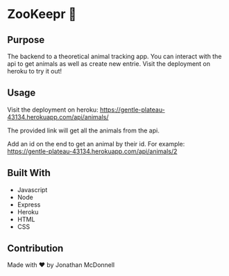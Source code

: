 # ZooKeepr  🐯

## Purpose
The backend to a theoretical animal tracking app. You can interact with the api to get animals as well as create new entrie. Visit the deployment on heroku to try it out!

## Usage
Visit the deployment on heroku: https://gentle-plateau-43134.herokuapp.com/api/animals/  
  
The provided link will get all the animals from the api.

Add an id on the end to get an animal by their id. For example: https://gentle-plateau-43134.herokuapp.com/api/animals/2

## Built With
* Javascript
* Node
* Express
* Heroku
* HTML
* CSS

## Contribution
Made with ❤️ by Jonathan McDonnell